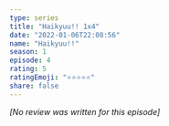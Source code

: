 ```yaml
---
type: series
title: "Haikyuu!! 1x4"
date: "2022-01-06T22:08:56"
name: "Haikyuu!!"
season: 1
episode: 4
rating: 5
ratingEmoji: "⭐️⭐️⭐️⭐️⭐️"
share: false
---
```


*[No review was written for this episode]*

